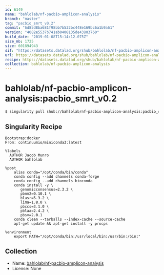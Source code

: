 ```yaml
---
id: 6149
name: "bahlolab/nf-pacbio-amplicon-analysis"
branch: "master"
tag: "pacbio_smrt_v0.2"
commit: "6d85d8ba681f98bb7b532bc448e169bc6a1b9a61"
version: "4082e5537b741ab0408135de43803760"
build_date: "2019-01-08T15:14:12.075Z"
size_mb: 1725
size: 601894943
sif: "https://datasets.datalad.org/shub/bahlolab/nf-pacbio-amplicon-analysis/pacbio_smrt_v0.2/2019-01-08-6d85d8ba-4082e553/4082e5537b741ab0408135de43803760.simg"
url: https://datasets.datalad.org/shub/bahlolab/nf-pacbio-amplicon-analysis/pacbio_smrt_v0.2/2019-01-08-6d85d8ba-4082e553/
recipe: https://datasets.datalad.org/shub/bahlolab/nf-pacbio-amplicon-analysis/pacbio_smrt_v0.2/2019-01-08-6d85d8ba-4082e553/Singularity
collection: bahlolab/nf-pacbio-amplicon-analysis
---
```


# bahlolab/nf-pacbio-amplicon-analysis:pacbio_smrt_v0.2

```bash
$ singularity pull shub://bahlolab/nf-pacbio-amplicon-analysis:pacbio_smrt_v0.2
```

## Singularity Recipe

```singularity
Bootstrap:docker
From: continuumio/miniconda3:latest

%labels
  AUTHOR Jacob Munro
  AUTHOR bahlolab

%post
    alias conda="/opt/conda/bin/conda"
    conda config --add channels conda-forge
    conda config --add channels bioconda
    conda install -y \
       genomicconsensus=2.3.2 \
       pbmm2=0.10.1 \
       blasr=5.3.2 \
       lima=1.8.0 \
       pbccs=3.1.0 \
       pblaa=2.4.2 \
       pbsv=2.0.1
    conda clean --tarballs --index-cache --source-cache
    apt-get update && apt-get install -y procps

%environment
    export PATH="/opt/conda/bin:/usr/local/bin:/usr/bin:/bin:"
```

## Collection

 - Name: [bahlolab/nf-pacbio-amplicon-analysis](https://github.com/bahlolab/nf-pacbio-amplicon-analysis)
 - License: None

